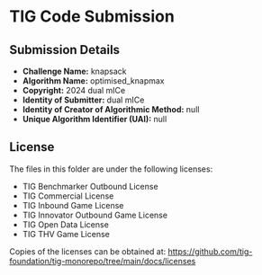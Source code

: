 # TIG Code Submission

## Submission Details

* **Challenge Name:** knapsack
* **Algorithm Name:** optimised_knapmax
* **Copyright:** 2024 dual mICe
* **Identity of Submitter:** dual mICe
* **Identity of Creator of Algorithmic Method:** null
* **Unique Algorithm Identifier (UAI):** null

## License

The files in this folder are under the following licenses:
* TIG Benchmarker Outbound License
* TIG Commercial License
* TIG Inbound Game License
* TIG Innovator Outbound Game License
* TIG Open Data License
* TIG THV Game License

Copies of the licenses can be obtained at:
https://github.com/tig-foundation/tig-monorepo/tree/main/docs/licenses